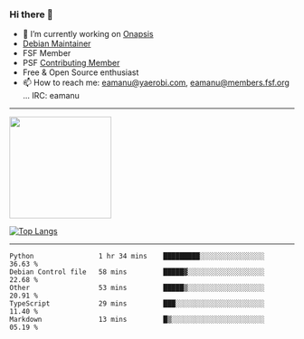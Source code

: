### Hi there 👋


- 🔭 I’m currently working on [Onapsis](http://onapsis.com)
- [Debian Maintainer](https://qa.debian.org/developer.php?login=eamanu%40yaerobi.com)
- FSF Member
- PSF [Contributing Member](https://www.python.org/psf/membership/#what-membership-classes-are-there)
- Free & Open Source enthusiast 
- 📫 How to reach me: eamanu@yaerobi.com, eamanu@members.fsf.org ... IRC: eamanu

---

<img height="180em" src="https://github-readme-stats.vercel.app/api?theme=dark&username=eamanu&show_icons=true&hide_border=true&&count_private=true&include_all_commits=true" />

[![Top Langs](https://github-readme-stats.vercel.app/api/top-langs/?theme=dark&username=eamanu&layout=compact)](https://github.com/anuraghazra/github-readme-stats)

---

<!--START_SECTION:waka-->
```text
Python                1 hr 34 mins    █████████░░░░░░░░░░░░░░░░   36.63 % 
Debian Control file   58 mins         █████▓░░░░░░░░░░░░░░░░░░░   22.68 % 
Other                 53 mins         █████▒░░░░░░░░░░░░░░░░░░░   20.91 % 
TypeScript            29 mins         ███░░░░░░░░░░░░░░░░░░░░░░   11.40 % 
Markdown              13 mins         █▒░░░░░░░░░░░░░░░░░░░░░░░   05.19 % 
```
<!--END_SECTION:waka-->
